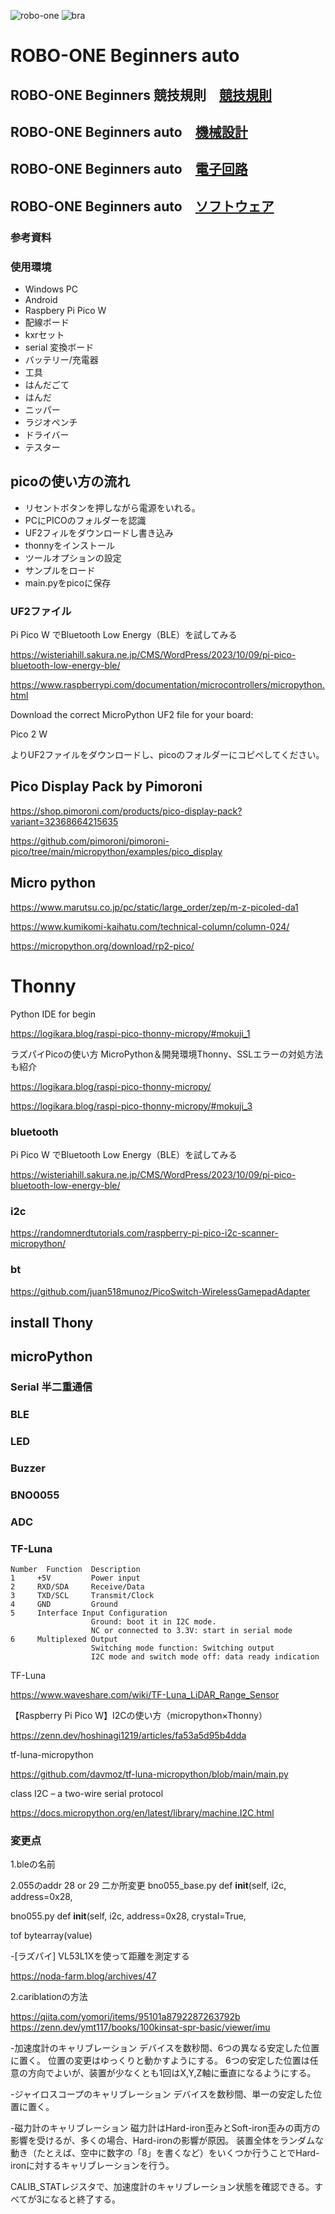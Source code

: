 ![robo-one](pics/robo-one.png)  ![bra](pics/bra.png)
# ROBO-ONE Beginners auto

## ROBO-ONE Beginners 競技規則　[競技規則](ROBO-ONE_Beginners/README.md)
## ROBO-ONE Beginners auto　[機械設計](Mechanical_Design.md)
## ROBO-ONE Beginners auto　[電子回路](Electronic_Circuit.md)
## ROBO-ONE Beginners auto　[ソフトウェア](Software.md)





### 参考資料

### 使用環境
- Windows PC
- Android
- Raspbery Pi Pico W
-  配線ボード
-  kxrセット
-  serial 変換ボード
-  バッテリー/充電器
- 工具
-  はんだごて
-  はんだ
-  ニッパー
-  ラジオペンチ
-  ドライバー
-  テスター

## picoの使い方の流れ

- リセントボタンを押しながら電源をいれる。
- PCにPICOのフォルダーを認識
- UF2フィルをダウンロードし書き込み
- thonnyをインストール
- ツールオプションの設定
- サンプルをロード
- main.pyをpicoに保存

### UF2ファイル

Pi Pico W でBluetooth Low Energy（BLE）を試してみる

https://wisteriahill.sakura.ne.jp/CMS/WordPress/2023/10/09/pi-pico-bluetooth-low-energy-ble/

https://www.raspberrypi.com/documentation/microcontrollers/micropython.html

Download the correct MicroPython UF2 file for your board:

Pico 2 W

よりUF2ファイルをダウンロードし、picoのフォルダーにコピペしてください。








## Pico Display Pack by Pimoroni

https://shop.pimoroni.com/products/pico-display-pack?variant=32368664215635

https://github.com/pimoroni/pimoroni-pico/tree/main/micropython/examples/pico_display

## Micro python

https://www.marutsu.co.jp/pc/static/large_order/zep/m-z-picoled-da1

https://www.kumikomi-kaihatu.com/technical-column/column-024/

https://micropython.org/download/rp2-pico/

# Thonny

Python IDE for begin

https://logikara.blog/raspi-pico-thonny-micropy/#mokuji_1

ラズパイPicoの使い方 MicroPython＆開発環境Thonny、SSLエラーの対処方法も紹介

https://logikara.blog/raspi-pico-thonny-micropy/

https://logikara.blog/raspi-pico-thonny-micropy/#mokuji_3


### bluetooth

Pi Pico W でBluetooth Low Energy（BLE）を試してみる

https://wisteriahill.sakura.ne.jp/CMS/WordPress/2023/10/09/pi-pico-bluetooth-low-energy-ble/

### i2c

https://randomnerdtutorials.com/raspberry-pi-pico-i2c-scanner-micropython/

### bt

https://github.com/juan518munoz/PicoSwitch-WirelessGamepadAdapter



## install Thony
## microPython

### Serial 半二重通信
### BLE



### LED
### Buzzer
### BNO0055
### ADC 
### TF-Luna
```
Number  Function  Description
1     +5V         Power input
2     RXD/SDA     Receive/Data
3     TXD/SCL     Transmit/Clock
4     GND         Ground
5     Interface Input Configuration
                  Ground: boot it in I2C mode.
                  NC or connected to 3.3V: start in serial mode
6     Multiplexed Output
                  Switching mode function: Switching output
                  I2C mode and switch mode off: data ready indication
```
TF-Luna

https://www.waveshare.com/wiki/TF-Luna_LiDAR_Range_Sensor

【Raspberry Pi Pico W】I2Cの使い方（micropython×Thonny）

https://zenn.dev/hoshinagi1219/articles/fa53a5d95b4dda

tf-luna-micropython

https://github.com/davmoz/tf-luna-micropython/blob/main/main.py

class I2C – a two-wire serial protocol

https://docs.micropython.org/en/latest/library/machine.I2C.html


### 変更点
1.bleの名前

2.055のaddr 28 or 29 二か所変更
bno055_base.py
  def __init__(self, i2c, address=0x28, 

bno055.py
def __init__(self, i2c, address=0x28, crystal=True, 

tof
bytearray(value)


-[ラズパイ] VL53L1Xを使って距離を測定する

https://noda-farm.blog/archives/47






2.cariblationの方法

https://qiita.com/yomori/items/95101a8792287263792b
https://zenn.dev/ymt117/books/100kinsat-spr-basic/viewer/imu

-加速度計のキャリブレーション
デバイスを数秒間、6つの異なる安定した位置に置く。
位置の変更はゆっくりと動かすようにする。
6つの安定した位置は任意の方向でよいが、装置が少なくとも1回はX,Y,Z軸に垂直になるようにする。

-ジャイロスコープのキャリブレーション
デバイスを数秒間、単一の安定した位置に置く。

-磁力計のキャリブレーション
磁力計はHard-iron歪みとSoft-iron歪みの両方の影響を受けるが、多くの場合、Hard-ironの影響が原因。
装置全体をランダムな動き（たとえば、空中に数字の「8」を書くなど）をいくつか行うことでHard-ironに対するキャリブレーションを行う。

CALIB_STATレジスタで、加速度計のキャリブレーション状態を確認できる。すべてが3になると終了する。




